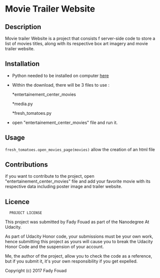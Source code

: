 # Movie Trailer Website

## Description
   
   Movie trailer Website is a project that consists f server-side code 
   to store a list of movies  titles, along with its respective box art 
   imagery and movie trailer website.  


## Installation
  
  * Python needed to be installed on computer [here]((https://www.python.org/downloads/))
  
  * Within the download, there will be 3 files to use :
     
     *entertainement_center_movies
    
    *media.py
    
    *fresh_tomatoes.py
 
 * open "entertainement_center_movies" file and run it.

## Usage
  
  `fresh_tomatoes.open_movies_page(movies)` allow the creation of an html file

## Contributions
  
   if you want to contribute to the project, open "entertainement_center_movies" file
   and add your favorite movie with its respective data including poster image and trailer website.


##  Licence

      PROJECT LICENSE

   This project was submitted by Fady Fouad as part of the Nanodegree At Udacity.

  As part of Udacity Honor code, your submissions must be your own work, hence
  submitting this project as yours will cause you to break the Udacity Honor Code
  and the suspension of your account.

  Me, the author of the project, allow you to check the code as a reference, but if
  you submit it, it's your own responsibility if you get expelled.

  Copyright (c) 2017 Fady Fouad
